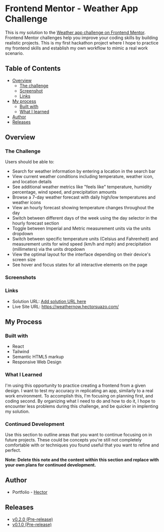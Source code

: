 # Frontend Mentor - Weather App Challenge

This is my solution to the [Weather app challenge on Frontend Mentor](https://www.frontendmentor.io/challenges/weather-app-K1FhddVm49). Frontend Mentor challenges help you improve your coding skills by building realistic projects. This is my first hackathon project where I hope to practice my frontend skills and establish my own workflow to mimic a real work scenario.

## Table of Contents

- [Overview](#overview)
  - [The challenge](#the-challenge)
  - [Screenshot](#screenshot)
  - [Links](#links)
- [My process](#my-process)
  - [Built with](#built-with)
  - [What I learned](#what-i-learned)
- [Author](#author)
- [Releases](#releases)

## Overview

### The Challenge

Users should be able to:

- Search for weather information by entering a location in the search bar
- View current weather conditions including temperature, weather icon, and location details
- See additional weather metrics like "feels like" temperature, humidity percentage, wind speed, and precipitation amounts
- Browse a 7-day weather forecast with daily high/low temperatures and weather icons
- View an hourly forecast showing temperature changes throughout the day
- Switch between different days of the week using the day selector in the hourly forecast section
- Toggle between Imperial and Metric measurement units via the units dropdown
- Switch between specific temperature units (Celsius and Fahrenheit) and measurement units for wind speed (km/h and mph) and precipitation (millimeters) via the units dropdown
- View the optimal layout for the interface depending on their device's screen size
- See hover and focus states for all interactive elements on the page

### Screenshots

### Links

- Solution URL: [Add solution URL here](https://your-solution-url.com)
- Live Site URL: https://weathernow.hectorsuazo.com/

## My Process

### Built with

- React
- Tailwind
- Semantic HTML5 markup
- Responsive Web Design

### What I Learned

I'm using this opportunity to practice creating a frontend from a given design. I want to test my accuracy in replicating an app, similarly to a real work environment. To accomplish this, I'm focusing on planning first, and coding second. By organizing what I need to do and how to do it, I hope to encounter less problems during this challenge, and be quicker in implenting my solution.

### Continued Development

Use this section to outline areas that you want to continue focusing on in future projects. These could be concepts you're still not completely comfortable with or techniques you found useful that you want to refine and perfect.

**Note: Delete this note and the content within this section and replace with your own plans for continued development.**

## Author

- Portfolio - [Hector](https://www.hectorsuazo.com/)

## Releases

- [v0.2.0 (Pre-release)](https://github.com/suzuhe481/weather-app-challenge/releases/tag/v0.2.0)
- [v0.1.0 (Pre-release)](https://github.com/suzuhe481/weather-app-challenge/releases/tag/v0.1.0)

